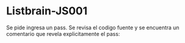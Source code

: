 # Listbrain-JS001
Se pide ingresa un pass. Se revisa el codigo fuente y se encuentra un comentario que revela explicitamente el pass:  <!-- Good job , the password is "justtooeasy" -->
